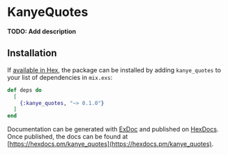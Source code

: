 # KanyeQuotes

**TODO: Add description**

## Installation

If [available in Hex](https://hex.pm/docs/publish), the package can be installed
by adding `kanye_quotes` to your list of dependencies in `mix.exs`:

```elixir
def deps do
  [
    {:kanye_quotes, "~> 0.1.0"}
  ]
end
```

Documentation can be generated with [ExDoc](https://github.com/elixir-lang/ex_doc)
and published on [HexDocs](https://hexdocs.pm). Once published, the docs can
be found at [https://hexdocs.pm/kanye_quotes](https://hexdocs.pm/kanye_quotes).

